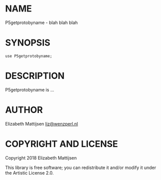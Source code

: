 NAME
====

P5getprotobyname - blah blah blah

SYNOPSIS
========

    use P5getprotobyname;

DESCRIPTION
===========

P5getprotobyname is ...

AUTHOR
======

Elizabeth Mattijsen <liz@wenzperl.nl>

COPYRIGHT AND LICENSE
=====================

Copyright 2018 Elizabeth Mattijsen

This library is free software; you can redistribute it and/or modify it under the Artistic License 2.0.

